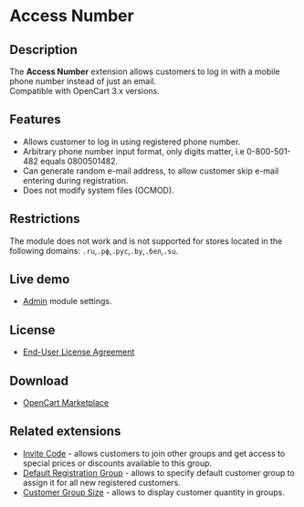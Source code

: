 # Access Number

## Description
The **Access Number** extension allows customers to log in with a mobile phone number instead of just an email.  
Compatible with OpenCart 3.x versions.

## Features
* Allows customer to log in using registered phone number.
* Arbitrary phone number input format, only digits matter, i.e 0-800-501-482 equals 0800501482.
* Can generate random e-mail address, to allow customer skip e-mail entering during registration.
* Does not modify system files (OCMOD).

## Restrictions
The module does not work and is not supported for stores located in the following domains: `.ru`,`.рф`,`.рус`,`.by`,`.бел`,`.su`.

## Live demo
* [Admin](https://demo.ocmod.space/a/admin/index.php?route=extension/module/access_number) module settings.

## License
* [End-User License Agreement](../EULA.txt)

## Download
* [OpenCart Marketplace](https://www.opencart.com/index.php?route=marketplace/extension/info&extension_id=46402)

## Related extensions
* [Invite Code](https://www.opencart.com/index.php?route=marketplace/extension/info&extension_id=42632) - allows customers to join other groups and get access to special prices or discounts available to this group.
* [Default Registration Group](https://www.opencart.com/index.php?route=marketplace/extension/info&extension_id=42480) - allows to specify default customer group to assign it for all new registered customers.
* [Customer Group Size](https://www.opencart.com/index.php?route=marketplace/extension/info&extension_id=42642) - allows to display customer quantity in groups.
